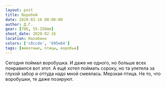 ```yaml
---
layout: post
title: Воробей
date: 2020-02-16 00:00:00
author: Д.Г.
gear: [70D, 55-250mm]
shoot_date: 2020-02-16
location: Нахабино
colors: ['c8ccde', '695e64']
tags: [животные, птицы, воробьи]
---
```

Сегодня поймал воробушка. И даже не одного, но больше всех понравился вот этот. А ещё хотел поймать сороку, но та улетела за глухой забор и оттуда надо мной смеялась. Мерзкая птица. Не то, что воробушки, те даже позируют.
